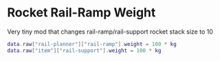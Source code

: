 # Rocket Rail-Ramp Weight

Very tiny mod that changes rail-ramp/rail-support rocket stack size to 10

```lua title="data-final-fixes.lua"
data.raw["rail-planner"]["rail-ramp"].weight = 100 * kg
data.raw["item"]["rail-support"].weight = 100 * kg
```

